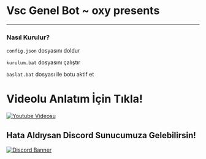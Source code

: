 # Vsc Genel Bot ~ oxy presents
---

### Nasıl Kurulur?

`config.json` dosyasını doldur

`kurulum.bat` dosyasını çalıştır

`baslat.bat` dosyası ile botu aktif et


# Videolu Anlatım İçin Tıkla!

[![Youtube Videosu](https://img.youtube.com/vi/0p4UkfppsuQ/0.jpg)](https://www.youtube.com/watch?v=0p4UkfppsuQ)

## Hata Aldıysan Discord Sunucumuza Gelebilirsin!

[![Discord Banner](https://api.weblutions.com/discord/invite/vsc/)](https://discord.gg/vsc)

